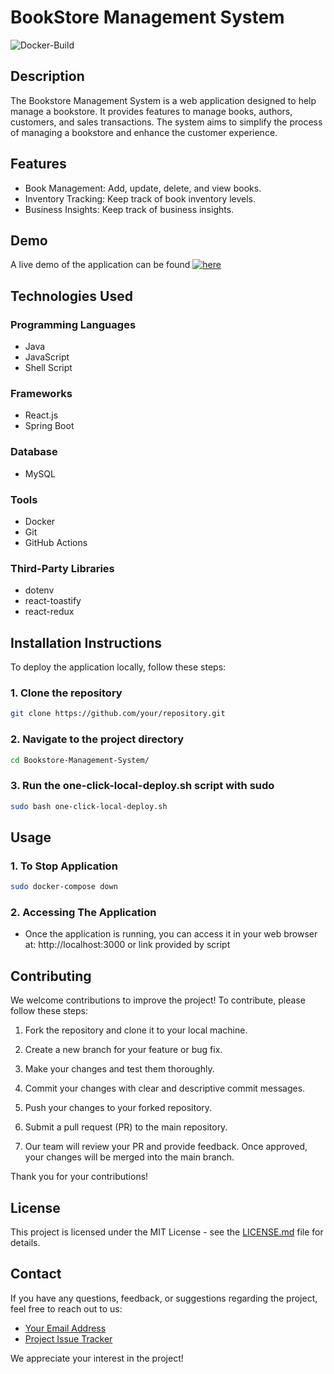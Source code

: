 # BookStore Management System

![Docker-Build](https://github.com/goravg/Bookstore-Management-System/actions/workflows/docker-build.yml/badge.svg)

## Description
The Bookstore Management System is a web application designed to help manage a bookstore. It provides features to manage books, authors, customers, and sales transactions. The system aims to simplify the process of managing a bookstore and enhance the customer experience.
## Features
- Book Management: Add, update, delete, and view books.
- Inventory Tracking: Keep track of book inventory levels.
- Business Insights: Keep track of business insights.

## Demo
A live demo of the application can be found [![here](https://img.youtube.com/vi/VX0Fp4qTyMs/maxresdefault.jpg)](https://youtu.be/VX0Fp4qTyMs "here")

## Technologies Used

### Programming Languages
- Java
- JavaScript
- Shell Script

### Frameworks
- React.js
- Spring Boot

### Database
- MySQL

### Tools
- Docker
- Git
- GitHub Actions

### Third-Party Libraries
- dotenv
- react-toastify
- react-redux

## Installation Instructions

To deploy the application locally, follow these steps:

### 1. Clone the repository

```bash
git clone https://github.com/your/repository.git
```

### 2. Navigate to the project directory
```bash
cd Bookstore-Management-System/
```

### 3. Run the one-click-local-deploy.sh script with sudo
```bash
sudo bash one-click-local-deploy.sh
```

## Usage

### 1. To Stop Application

```bash
sudo docker-compose down
```

### 2. Accessing The Application
- Once the application is running, you can access it in your web browser at: http://localhost:3000 or link provided by script

## Contributing

We welcome contributions to improve the project! To contribute, please follow these steps:

1. Fork the repository and clone it to your local machine.

2. Create a new branch for your feature or bug fix.

3. Make your changes and test them thoroughly.

4. Commit your changes with clear and descriptive commit messages.

5. Push your changes to your forked repository.

6. Submit a pull request (PR) to the main repository.

7. Our team will review your PR and provide feedback. Once approved, your changes will be merged into the main branch.

Thank you for your contributions!

## License

This project is licensed under the MIT License - see the [LICENSE.md](LICENSE.md) file for details.


## Contact

If you have any questions, feedback, or suggestions regarding the project, feel free to reach out to us:

- [Your Email Address](mailto:gaurav.ghenand@gmail.com)
- [Project Issue Tracker](https://github.com/GoravG/Bookstore-Management-System/issues)

We appreciate your interest in the project!
